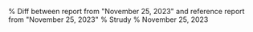 % Diff between report from "November 25, 2023" and reference report from "November 25, 2023"
% Strudy
% November 25, 2023


